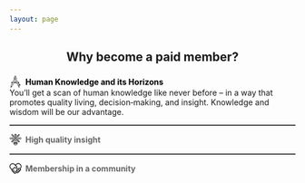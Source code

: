 ```yaml
---
layout: page
---
```

<html lang="en">
<head>
  <meta charset="UTF-8" />
  <title>Interactive Headings with PNG Icons</title>
</head>
<body style="text-align:left!important;">

  <!-- Main heading, flush left with space below -->
  <h2 style="margin-bottom:1em; text-align:center!important;">
    Why become a paid member?
  </h2>

  <!-- 1st item (shown by default) -->
  <div data-content="section1" style="
      display: flex!important;
      justify-content: flex-start!important;
      align-items: center!important;
      align-self: flex-start!important;
      text-align: left!important;
      cursor: pointer;
      margin-top: 1em!important;
    ">
    <img src="/assets/images/drawing-compass.png" alt="Knowledge Icon" style="width:1.5em; height:1.5em; margin-right:0.5em; vertical-align:middle;" />
    <span class="tab-label" style="font-weight:bold; color:#000;">
      Human Knowledge and its Horizons
    </span>
  </div>
  <div id="section1" style="align-self:flex-start!important;">
    <p style="margin:0; text-align:left!important;">
      You’ll get a scan of human knowledge like never before – in a way that promotes quality living, decision‑making, and insight. Knowledge and wisdom will be our advantage.
    </p>
  </div>

  <hr style="border:none; border-top:1px solid #666; margin:1em 0;" />

  <!-- 2nd item -->
  <div data-content="section2" style="
      display: flex!important;
      justify-content: flex-start!important;
      align-items: center!important;
      align-self: flex-start!important;
      text-align: left!important;
      cursor: pointer;
      margin-top: 1em!important;
    ">
    <img src="/assets/images/insight.png" alt="Insight Icon" style="width:1.5em; height:1.5em; margin-right:0.5em; vertical-align:middle;" />
    <span class="tab-label" style="font-weight:bold; color:#666;">
      High quality insight
    </span>
  </div>
  <div id="section2" style="display:none; align-self:flex-start!important;">
    <p style="margin:0; text-align:left!important;">
      This means deep, unique insight through weekly articles (and other goodies) in the fields of art, science, philosophy, and technology – amongst others, published right here. Here’s an example of the quality you can expect.
    </p>
  </div>

  <hr style="border:none; border-top:1px solid #666; margin:1em 0;" />

  <!-- 3rd item -->
  <div data-content="section3" style="
      display: flex!important;
      justify-content: flex-start!important;
      align-items: center!important;
      align-self: flex-start!important;
      text-align: left!important;
      cursor: pointer;
      margin-top: 1em!important;
    ">
    <img src="/assets/images/united.png" alt="Community Icon" style="width:1.5em; height:1.5em; margin-right:0.5em; vertical-align:middle;" />
    <span class="tab-label" style="font-weight:bold; color:#666;">
      Membership in a community
    </span>
  </div>
  <div id="section3" style="display:none; align-self:flex-start!important;">
    <p style="margin:0; text-align:left!important;">
      To learn from each other through a community dedicated to ideas, illustrations, techniques, tools, and everything else. Join us!
    </p>
  </div>

  <script>
    document.querySelectorAll('[data-content]').forEach(tab => {
      tab.addEventListener('click', () => {
        // Hide all panels
        document.querySelectorAll('div[id^="section"]').forEach(sec => {
          sec.style.display = 'none';
        });
        // Show the clicked panel
        document.getElementById(tab.dataset.content).style.display = 'block';
        // Reset all tab labels to grey
        document.querySelectorAll('.tab-label').forEach(lbl => {
          lbl.style.color = '#666';
        });
        // Set clicked tab label to black
        tab.querySelector('.tab-label').style.color = '#000';
      });
    });
  </script>

</body>
</html>

  </div>
<div id="footer">
<center>
<small></small>
</center>
</div>

</body>
</html>